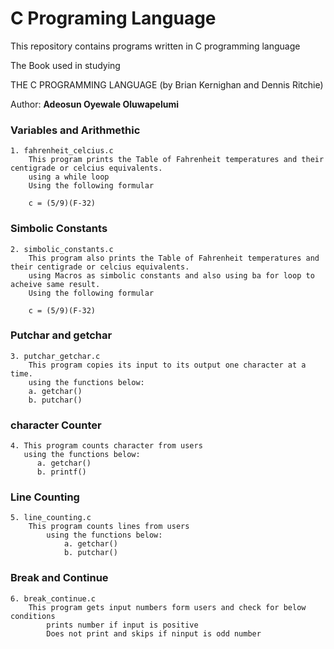 # C Programing Language

This repository contains programs written in C programming language

The Book used in studying

THE C PROGRAMMING LANGUAGE (by Brian Kernighan and Dennis Ritchie)



Author: <strong>Adeosun Oyewale Oluwapelumi</strong>

### Variables and Arithmethic
    1. fahrenheit_celcius.c
        This program prints the Table of Fahrenheit temperatures and their centigrade or celcius equivalents. 
        using a while loop
        Using the following formular

        c = (5/9)(F-32)
### Simbolic Constants
    2. simbolic_constants.c
        This program also prints the Table of Fahrenheit temperatures and their centigrade or celcius equivalents. 
        using Macros as simbolic constants and also using ba for loop to acheive same result.
        Using the following formular

        c = (5/9)(F-32)

### Putchar and getchar
    3. putchar_getchar.c
        This program copies its input to its output one character at a time.
        using the functions below:
        a. getchar()
        b. putchar()

### character Counter
    4. This program counts character from users
       using the functions below:
          a. getchar()
          b. printf()

### Line Counting
    5. line_counting.c
        This program counts lines from users
            using the functions below:
                a. getchar()
                b. putchar()


### Break and Continue
    6. break_continue.c
        This program gets input numbers form users and check for below conditions
            prints number if input is positive
            Does not print and skips if ninput is odd number
